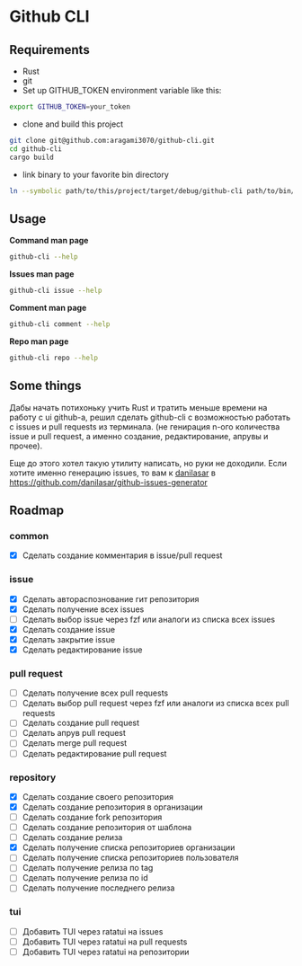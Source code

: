 # Github CLI

## Requirements
- Rust
- git
- Set up  GITHUB\_TOKEN  environment variable like this:
```bash
export GITHUB_TOKEN=your_token
```
- clone and build this project
```bash
git clone git@github.com:aragami3070/github-cli.git
cd github-cli
cargo build
```
- link binary to your favorite bin directory
```bash
ln --symbolic path/to/this/project/target/debug/github-cli path/to/bin/github-cli
```

## Usage
**Command man page**
```bash
github-cli --help
```

**Issues man page**
```bash
github-cli issue --help
```

**Comment man page**
```bash
github-cli comment --help
```

**Repo man page**
```bash
github-cli repo --help
```

## Some things
Дабы начать потихоньку учить Rust и тратить меньше времени на работу с ui github-а, решил сделать github-cli с возможностью работать с issues и pull requests из терминала. (не генирация n-ого количества issue и pull request, а именно создание, редактирование, апрувы и прочее).

Еще до этого хотел такую утилиту написать, но руки не доходили. Если хотите именно генерацию issues, то вам к [danilasar](https://github.com/danilasar) в https://github.com/danilasar/github-issues-generator

## Roadmap

### common
- [x] Сделать создание комментария в issue/pull request

### issue
- [x] Сделать автораспознование гит репозитория
- [x] Сделать получение всех issues
- [ ] Сделать выбор issue через fzf или аналоги из списка всех issues
- [x] Сделать создание issue
- [x] Сделать закрытие issue
- [x] Сделать редактирование issue

### pull request
- [ ] Сделать получение всех pull requests
- [ ] Сделать выбор pull request через fzf или аналоги из списка всех pull requests
- [ ] Сделать создание pull request
- [ ] Сделать апрув pull request
- [ ] Сделать merge pull request
- [ ] Сделать редактирование pull request

### repository
- [x] Сделать создание своего репозитория
- [x] Сделать создание репозитория в организации
- [ ] Сделать создание fork репозитория
- [ ] Сделать создание репозитория от шаблона
- [ ] Сделать создание релиза
- [x] Сделать получение списка репозиториев организации
- [ ] Сделать получение списка репозиториев пользователя
- [ ] Сделать получение релиза по tag
- [ ] Сделать получение релиза по id
- [ ] Сделать получение последнего релиза

### tui
- [ ] Добавить TUI через ratatui на issues
- [ ] Добавить TUI через ratatui на pull requests
- [ ] Добавить TUI через ratatui на репозитории
